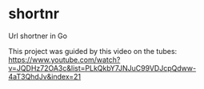 # shortnr

Url shortner in Go

This project was guided by this video on the tubes: https://www.youtube.com/watch?v=JQDHz72OA3c&list=PLkQkbY7JNJuC99VDJcpQdww-4aT3QhdJv&index=21
